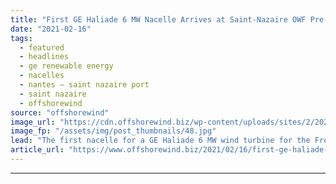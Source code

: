 ```yaml
---
title: "First GE Haliade 6 MW Nacelle Arrives at Saint-Nazaire OWF Pre-Assembly Site"
date: "2021-02-16"
tags: 
  - featured
  - headlines
  - ge renewable energy
  - nacelles
  - nantes – saint nazaire port
  - saint nazaire
  - offshorewind
source: "offshorewind"
image_url: "https://cdn.offshorewind.biz/wp-content/uploads/sites/2/2021/02/16142016/Nantes-Saint-Nazaire-Port_GE-nacelle-for-Saint-Nazaire-OWF.jpg"
image_fp: "/assets/img/post_thumbnails/48.jpg"
lead: "The first nacelle for a GE Haliade 6 MW wind turbine for the French"
article_url: "https://www.offshorewind.biz/2021/02/16/first-ge-haliade-6-mw-nacelle-arrives-at-saint-nazaire-owf-pre-assembly-site/"
---
```


---
